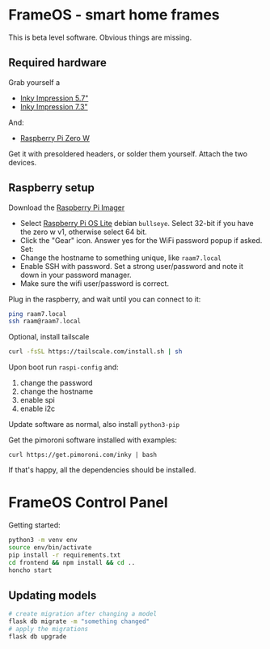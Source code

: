 # FrameOS - smart home frames

This is beta level software. Obvious things are missing.

## Required hardware 

Grab yourself a

- [Inky Impression 5.7"](https://shop.pimoroni.com/products/inky-impression-5-7?variant=32298701324371)
- [Inky Impression 7.3"](https://shop.pimoroni.com/products/inky-impression-7-3?variant=40512683376723)

And:

- [Raspberry Pi Zero W](https://shop.pimoroni.com/products/raspberry-pi-zero-w?variant=39458414264403)

Get it with presoldered headers, or solder them yourself. Attach the two devices.

## Raspberry setup 

Download the [Raspberry Pi Imager](https://www.raspberrypi.com/software/)

- Select [Raspberry Pi OS Lite](https://www.raspberrypi.org/downloads/raspberry-pi-os/) debian `bullseye`. Select 32-bit if you have the zero w v1, otherwise select 64 bit.
- Click the "Gear" icon. Answer yes for the WiFi password popup if asked. Set:
- Change the hostname to something unique, like `raam7.local`
- Enable SSH with password. Set a strong user/password and note it down in your password manager.
- Make sure the wifi user/password is correct.

Plug in the raspberry, and wait until you can connect to it:

```bash
ping raam7.local
ssh raam@raam7.local
```

Optional, install tailscale

```bash
curl -fsSL https://tailscale.com/install.sh | sh
```



Upon boot run `raspi-config` and:

1. change the password
4. change the hostname
2. enable spi
3. enable i2c

Update software as normal, also install `python3-pip`

Get the pimoroni software installed with examples:

```
curl https://get.pimoroni.com/inky | bash
```

If that's happy, all the dependencies should be installed.

# FrameOS Control Panel

Getting started:

```bash
python3 -m venv env
source env/bin/activate
pip install -r requirements.txt
cd frontend && npm install && cd ..
honcho start
```

## Updating models

```bash
# create migration after changing a model
flask db migrate -m "something changed"
# apply the migrations
flask db upgrade
```